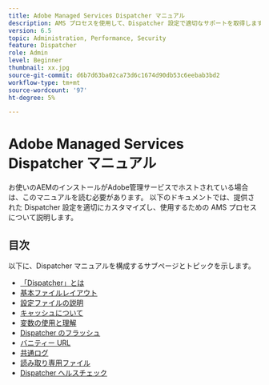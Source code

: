 ```yaml
---
title: Adobe Managed Services Dispatcher マニュアル
description: AMS プロセスを使用して、Dispatcher 設定で適切なサポートを取得します。
version: 6.5
topic: Administration, Performance, Security
feature: Dispatcher
role: Admin
level: Beginner
thumbnail: xx.jpg
source-git-commit: d6b7d63ba02ca73d6c1674d90db53c6eebab3bd2
workflow-type: tm+mt
source-wordcount: '97'
ht-degree: 5%

---
```



# Adobe Managed Services Dispatcher マニュアル

お使いのAEMのインストールがAdobe管理サービスでホストされている場合は、このマニュアルを読む必要があります。
以下のドキュメントでは、提供された Dispatcher 設定を適切にカスタマイズし、使用するための AMS プロセスについて説明します。

## 目次

以下に、Dispatcher マニュアルを構成するサブページとトピックを示します。

- [「Dispatcher」とは](./what-is-the-dispatcher.md)
- [基本ファイルレイアウト](./basic-file-layout.md)
- [設定ファイルの説明](./explanation-config-files.md)
- [キャッシュについて](./understanding-cache.md)
- [変数の使用と理解](./variables.md)
- [Dispatcher のフラッシュ](./disp-flushing.md)
- [バニティー URL](./disp-vanity-url.md)
- [共通ログ](./common-logs.md)
- [読み取り専用ファイル](./immutable-files.md)
- [Dispatcher ヘルスチェック](./health-check.md)